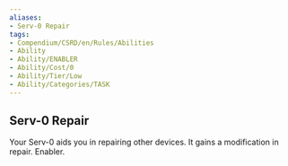 ```yaml
---
aliases:
- Serv-0 Repair
tags:
- Compendium/CSRD/en/Rules/Abilities
- Ability
- Ability/ENABLER
- Ability/Cost/0
- Ability/Tier/Low
- Ability/Categories/TASK
---
```


  
## Serv-0 Repair  
Your Serv-0 aids you in repairing other devices. It gains a modification in repair. Enabler. 